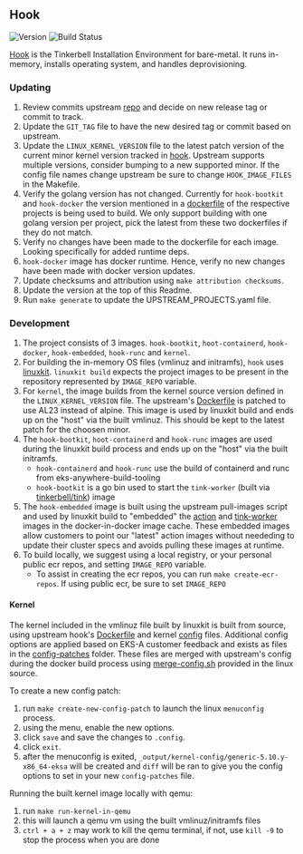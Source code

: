 ## **Hook**
![Version](https://img.shields.io/badge/version-v0.10.0-blue)
![Build Status](https://codebuild.us-west-2.amazonaws.com/badges?uuid=eyJlbmNyeXB0ZWREYXRhIjoicVVYYXpIMzRpazNGUTBWdnY1dittK09zNDJvRmtlUlpTZUtZRFoyMkZ0YzlZT3NBMTRSSUFacFg3ZzdVNjg3SlhOZ2dZNmExOVkwaDE5U2RNQldWSTBzPSIsIml2UGFyYW1ldGVyU3BlYyI6ImdYN1lEaGZuSVpQMjhLM2EiLCJtYXRlcmlhbFNldFNlcmlhbCI6MX0%3D&branch=main)

[Hook](https://github.com/tinkerbell/hook) is the Tinkerbell Installation Environment for bare-metal. It runs in-memory, installs operating system, and handles deprovisioning.

### Updating

1. Review commits upstream [repo](https://github.com/tinkerbell/hook) and decide on new release tag or commit to track.
1. Update the `GIT_TAG` file to have the new desired tag or commit based on upstream.
1. Update the `LINUX_KERNEL_VERSION` file to the latest patch version of the current minor kernel version tracked in [hook](https://github.com/tinkerbell/hook/tree/main/kernel/configs). Upstream supports multiple versions, consider bumping to a new supported minor.
If the config file names change upstream be sure to change `HOOK_IMAGE_FILES` in the Makefile.
1. Verify the golang version has not changed. Currently for `hook-bootkit` and `hook-docker` the version mentioned in a [dockerfile](https://github.com/tinkerbell/hook/blob/main/images/hook-bootkit/Dockerfile) of the respective projects is being used to build.
We only support building with one golang version per project, pick the latest from these two dockerfiles if they do not match.
1. Verify no changes have been made to the dockerfile for each image. Looking specifically for added runtime deps.
1. `hook-docker` image has docker runtime. Hence, verify no new changes have been made with docker version updates.
1. Update checksums and attribution using `make attribution checksums`.
1. Update the version at the top of this Readme.
1. Run `make generate` to update the UPSTREAM_PROJECTS.yaml file.


### Development

1. The project consists of 3 images. `hook-bootkit`, `hoot-containerd`, `hook-docker`, `hook-embedded`, `hook-runc` and `kernel`.
1. For building the in-memory OS files (vmlinuz and initramfs), `hook` uses [linuxkit](https://github.com/linuxkit/linuxkit). `linuxkit build` expects the project images to be present in the repository represented by `IMAGE_REPO` variable.
1. For `kernel`, the image builds from the kernel source version defined in the `LINUX_KERNEL_VERSION` file. The upstream's [Dockerfile](https://github.com/tinkerbell/hook/blob/main/kernel/Dockerfile) is patched to use AL23 instead of alpine.
This image is used by linuxkit build and ends up on the "host" via the built vmlinuz. This should be kept to the latest patch for the choosen minor.
1. The `hook-bootkit`, `hoot-containerd` and `hook-runc` images are used during the linuxkit build process and ends up on the "host" via the built initramfs.
    - `hook-containerd` and `hook-runc` use the build of containerd and runc from eks-anywhere-build-tooling
    - `hook-bootkit` is a go bin used to start the `tink-worker` (built via [tinkerbell/tink](../tink/Makefile)) image
1. The `hook-embedded` image is built using the upstream pull-images script and used by linuxkit build to "embedded" the [action](../hub/Makefile) and [tink-worker](../tink/Makefile) images in the docker-in-docker image cache.
These embedded images allow customers to point our "latest" action images without neededing to update their cluster specs and avoids pulling these images at runtime.
1. To build locally, we suggest using a local registry, or your personal public ecr repos, and setting `IMAGE_REPO` variable.
    - To assist in creating the ecr repos, you can run `make create-ecr-repos`. If using public ecr, be sure to set `IMAGE_REPO`

#### Kernel

The kernel included in the vmlinuz file built by linuxkit is built from source, using upstream hook's [Dockerfile](https://github.com/tinkerbell/hook/blob/main/kernel/Dockerfile) and kernel [config](https://github.com/tinkerbell/hook/tree/main/kernel/configs) files.
Additional config options are applied based on EKS-A customer feedback and exists as files in the [config-patches](./config-patches/) folder.  These files are merged with upstream's config during the 
docker build process using [merge-config.sh](https://github.com/torvalds/linux/blob/master/scripts/kconfig/merge_config.sh) provided in the linux source.

To create a new config patch:
1. run `make create-new-config-patch` to launch the linux `menuconfig` process.
1. using the menu, enable the new options.
1. click `save` and save the changes to `.config`.
1. click `exit`.
1. after the menuconfig is exited, `_output/kernel-config/generic-5.10.y-x86_64-eksa` will be created and `diff` will be ran to give you the config options to set in your new `config-patches` file.

Running the built kernel image locally with qemu:
1. run `make run-kernel-in-qemu`
1. this will launch a qemu vm using the built vmlinuz/initramfs files
1. `ctrl + a + z` may work to kill the qemu terminal, if not, use `kill -9` to stop the process when you are done
